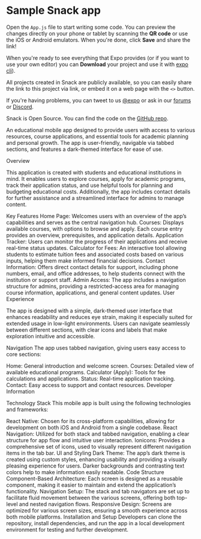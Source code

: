 # Sample Snack app

Open the `App.js` file to start writing some code. You can preview the changes directly on your phone or tablet by scanning the **QR code** or use the iOS or Android emulators. When you're done, click **Save** and share the link!

When you're ready to see everything that Expo provides (or if you want to use your own editor) you can **Download** your project and use it with [expo cli](https://docs.expo.dev/get-started/installation/#expo-cli)).

All projects created in Snack are publicly available, so you can easily share the link to this project via link, or embed it on a web page with the `<>` button.

If you're having problems, you can tweet to us [@expo](https://twitter.com/expo) or ask in our [forums](https://forums.expo.dev/c/expo-dev-tools/61) or [Discord](https://chat.expo.dev/).

Snack is Open Source. You can find the code on the [GitHub repo](https://github.com/expo/snack).

An educational mobile app designed to provide users with access to various resources, course applications, and essential tools for academic planning and personal growth. The app is user-friendly, navigable via tabbed sections, and features a dark-themed interface for ease of use.

Overview

This application is created with students and educational institutions in mind. It enables users to explore courses, apply for academic programs, track their application status, and use helpful tools for planning and budgeting educational costs. Additionally, the app includes contact details for further assistance and a streamlined interface for admins to manage content.

Key Features
Home Page: Welcomes users with an overview of the app’s capabilities and serves as the central navigation hub.
Courses: Displays available courses, with options to browse and apply. Each course entry provides an overview, prerequisites, and application details.
Application Tracker: Users can monitor the progress of their applications and receive real-time status updates.
Calculator for Fees: An interactive tool allowing students to estimate tuition fees and associated costs based on various inputs, helping them make informed financial decisions.
Contact Information: Offers direct contact details for support, including phone numbers, email, and office addresses, to help students connect with the institution or support staff.
Admin Access: The app includes a navigation structure for admins, providing a restricted-access area for managing course information, applications, and general content updates.
User Experience

The app is designed with a simple, dark-themed user interface that enhances readability and reduces eye strain, making it especially suited for extended usage in low-light environments. Users can navigate seamlessly between different sections, with clear icons and labels that make exploration intuitive and accessible.

Navigation
The app uses tabbed navigation, giving users easy access to core sections:

Home: General introduction and welcome screen.
Courses: Detailed view of available educational programs.
Calculator (Apply): Tools for fee calculations and applications.
Status: Real-time application tracking.
Contact: Easy access to support and contact resources.
Developer Information

Technology Stack
This mobile app is built using the following technologies and frameworks:

React Native: Chosen for its cross-platform capabilities, allowing for development on both iOS and Android from a single codebase.
React Navigation: Utilized for both stack and tabbed navigation, enabling a clear structure for app flow and intuitive user interaction.
Ionicons: Provides a comprehensive set of icons, used to visually represent different navigation items in the tab bar.
UI and Styling
Dark Theme: The app’s dark theme is created using custom styles, enhancing usability and providing a visually pleasing experience for users. Darker backgrounds and contrasting text colors help to make information easily readable.
Code Structure
Component-Based Architecture: Each screen is designed as a reusable component, making it easier to maintain and extend the application’s functionality.
Navigation Setup: The stack and tab navigators are set up to facilitate fluid movement between the various screens, offering both top-level and nested navigation flows.
Responsive Design: Screens are optimized for various screen sizes, ensuring a smooth experience across both mobile platforms.
Installation and Setup
Developers can clone the repository, install dependencies, and run the app in a local development environment for testing and further development.
